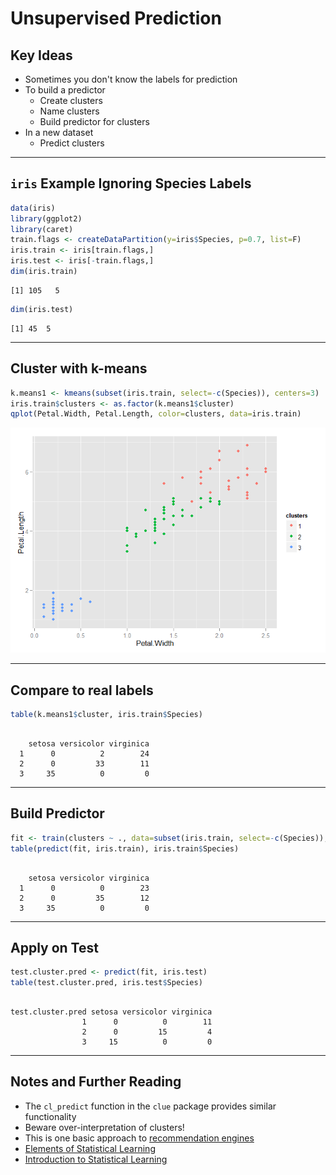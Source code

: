# Unsupervised Prediction



## Key Ideas

- Sometimes you don't know the labels for prediction
- To build a predictor
    - Create clusters
    - Name clusters
    - Build predictor for clusters
- In a new dataset
    - Predict clusters
    
---

## `iris` Example Ignoring Species Labels


```r
data(iris)
library(ggplot2)
library(caret)
train.flags <- createDataPartition(y=iris$Species, p=0.7, list=F)
iris.train <- iris[train.flags,]
iris.test <- iris[-train.flags,]
dim(iris.train)
```

```
[1] 105   5
```

```r
dim(iris.test)
```

```
[1] 45  5
```

---

## Cluster with k-means


```r
k.means1 <- kmeans(subset(iris.train, select=-c(Species)), centers=3)
iris.train$clusters <- as.factor(k.means1$cluster)
qplot(Petal.Width, Petal.Length, color=clusters, data=iris.train)
```

<div class="rimage center"><img src="fig/unnamed-chunk-2-1.png" title="" alt="" class="plot" /></div>

---

## Compare to real labels


```r
table(k.means1$cluster, iris.train$Species)
```

```
   
    setosa versicolor virginica
  1      0          2        24
  2      0         33        11
  3     35          0         0
```

---

## Build Predictor


```r
fit <- train(clusters ~ ., data=subset(iris.train, select=-c(Species)), method="rpart")
table(predict(fit, iris.train), iris.train$Species)
```

```
   
    setosa versicolor virginica
  1      0          0        23
  2      0         35        12
  3     35          0         0
```

---

## Apply on Test


```r
test.cluster.pred <- predict(fit, iris.test)
table(test.cluster.pred, iris.test$Species)
```

```
                 
test.cluster.pred setosa versicolor virginica
                1      0          0        11
                2      0         15         4
                3     15          0         0
```

---

## Notes and Further Reading

- The `cl_predict` function in the `clue` package provides similar functionality
- Beware over-interpretation of clusters!
- This is one basic approach to [recommendation engines](https://en.wikipedia.org/wiki/Recommender_system)
- [Elements of Statistical Learning](http://www-stat.stanford.edu/~tibs/ElemStatLearn/)
- [Introduction to Statistical Learning](http://www-bcf.usc.edu/~gareth/ISL/) 

